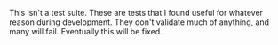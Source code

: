 This isn't a test suite. These are tests that I found useful for whatever reason during development. They don't
validate much of anything, and many will fail. Eventually this will be fixed.
